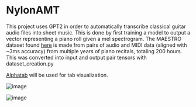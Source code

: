 # NylonAMT
This project uses GPT2 in order to automatically transcribe classical guitar audio files into sheet music. This is done by first training a model to output a vector representing a piano roll given a mel spectrogram. The MAESTRO dataset found [here](https://magenta.tensorflow.org/datasets/maestro) is made from pairs of audio and MIDI data (aligned with ~3ms accuracy) from multiple years of piano recitals, totaling 200 hours. This was converted into input and output pair tensors with dataset_creation.py

[Alphatab](https://github.com/CoderLine/alphaTab) will be used for tab visualization.

![image](https://github.com/user-attachments/assets/f86ede41-5993-40af-a636-491630587b08)

![image](https://github.com/user-attachments/assets/c25051df-08de-4869-b4a2-2c5641f1ac3c)
